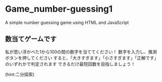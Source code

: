 # Game_number-guessing1
A simple number guessing game using HTML and JavaScript

## 数当てゲームです
私が思い浮かべた1から100の間の数字を当ててください！
数字を入力し、推測ボタンを押してください
すると、「大きすぎます」「小さすぎます」「正解です」のいずれかで判定されます
できるだけ最短回数を目指しましょう！

(hint:二分探索)
